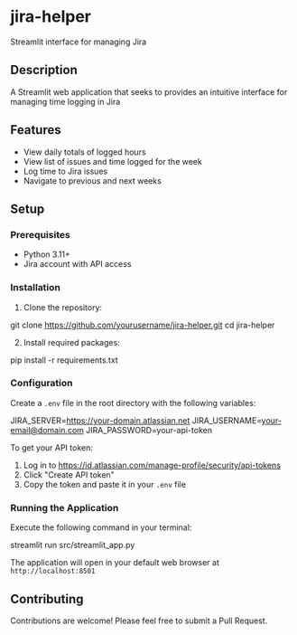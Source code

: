 # jira-helper
Streamlit interface for managing Jira

## Description
A Streamlit web application that seeks to provides an intuitive interface for managing time logging in Jira

## Features
- View daily totals of logged hours
- View list of issues and time logged for the week
- Log time to Jira issues
- Navigate to previous and next weeks

## Setup

### Prerequisites
- Python 3.11+
- Jira account with API access

### Installation
1. Clone the repository:

git clone https://github.com/yourusername/jira-helper.git
cd jira-helper


2. Install required packages:

pip install -r requirements.txt


### Configuration
Create a `.env` file in the root directory with the following variables:

JIRA_SERVER=https://your-domain.atlassian.net
JIRA_USERNAME=your-email@domain.com
JIRA_PASSWORD=your-api-token


To get your API token:
1. Log in to https://id.atlassian.com/manage-profile/security/api-tokens
2. Click "Create API token"
3. Copy the token and paste it in your `.env` file

### Running the Application
Execute the following command in your terminal:

streamlit run src/streamlit_app.py


The application will open in your default web browser at `http://localhost:8501`

## Contributing
Contributions are welcome! Please feel free to submit a Pull Request.

